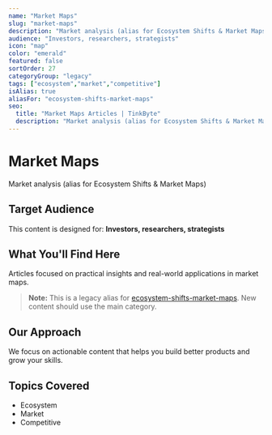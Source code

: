 ```yaml
---
name: "Market Maps"
slug: "market-maps"
description: "Market analysis (alias for Ecosystem Shifts & Market Maps)"
audience: "Investors, researchers, strategists"
icon: "map"
color: "emerald"
featured: false
sortOrder: 27
categoryGroup: "legacy"
tags: ["ecosystem","market","competitive"]
isAlias: true
aliasFor: "ecosystem-shifts-market-maps"
seo:
  title: "Market Maps Articles | TinkByte"
  description: "Market analysis (alias for Ecosystem Shifts & Market Maps) - practical insights for builders and innovators."
---
```


# Market Maps

Market analysis (alias for Ecosystem Shifts & Market Maps)

## Target Audience

This content is designed for: **Investors, researchers, strategists**

## What You'll Find Here

Articles focused on practical insights and real-world applications in market maps.

> **Note:** This is a legacy alias for [ecosystem-shifts-market-maps](/blog/categories/ecosystem-shifts-market-maps). New content should use the main category.

## Our Approach

We focus on actionable content that helps you build better products and grow your skills.

## Topics Covered

- Ecosystem
- Market
- Competitive
